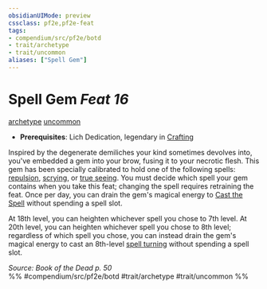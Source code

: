 ```yaml
---
obsidianUIMode: preview
cssclass: pf2e,pf2e-feat
tags:
- compendium/src/pf2e/botd
- trait/archetype
- trait/uncommon
aliases: ["Spell Gem"]
---
```

# Spell Gem  *Feat 16*  
[archetype](/rules/traits/archetype.md)  [uncommon](/rules/traits/uncommon.md)  

- **Prerequisites**: Lich Dedication, legendary in [Crafting](/compendium/skills.md#Crafting)

Inspired by the degenerate demiliches your kind sometimes devolves into, you've embedded a gem into your brow, fusing it to your necrotic flesh. This gem has been specially calibrated to hold one of the following spells: [repulsion](/compendium/spells/repulsion.md), [scrying](/compendium/spells/scrying.md), or [true seeing](/compendium/spells/true-seeing.md). You must decide which spell your gem contains when you take this feat; changing the spell requires retraining the feat. Once per day, you can drain the gem's magical energy to [Cast the Spell](/rules/actions/cast-a-spell.md) without spending a spell slot.

At 18th level, you can heighten whichever spell you chose to 7th level. At 20th level, you can heighten whichever spell you chose to 8th level; regardless of which spell you chose, you can instead drain the gem's magical energy to cast an 8th-level [spell turning](/compendium/spells/spell-turning.md) without spending a spell slot.

*Source: Book of the Dead p. 50*  
%% #compendium/src/pf2e/botd #trait/archetype #trait/uncommon %%